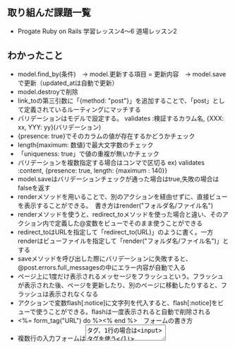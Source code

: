 ## 取り組んだ課題一覧
- Progate Ruby on Rails 学習レッスン4〜6 道場レッスン2
## わかったこと
- model.find_by(条件)　→ model.更新する項目 = 更新内容　→ model.saveで更新（updated_atは自動で更新）
- model.destroyで削除
- link_toの第三引数に「{method: "post"}」を追加することで、「post」として定義されているルーティングにマッチする
- バリデーションはモデルで設定する。 validates :検証するカラム名, {XXX: xx, YYY: yy}(バリデーション)
- {presence: true}でそのカラムの値が存在するかどうかチェック
- length{maximum: 数値}で最大文字数のチェック
- 「uniqueness: true」で値の重複が無いかチェック
- バリデーションを複数指定する場合はコンマで区切る ex) validates :content, {presence: true, length: {maximum : 140}}
- model.saveはバリデーションチェックが通った場合はtrue,失敗の場合はfalseを返す
- renderメソッドを用いることで、別のアクションを経由せずに、直接ビューを表示することができる。　書き方はrender("フォルダ名/ファイル名")
- renderメソッドを使うと、redirect_toメソッドを使った場合と違い、そのアクション内で定義した@変数をビューでそのまま使うことができる
- redirect_toはURLを指定して「redirect_to(URL)」のように書く。一方renderはビューファイルを指定して「render("フォルダ名/ファイル名")」とする
- saveメソッドを呼び出した際にバリデーションに失敗すると、@post.errors.full_messagesの中にエラー内容が自動で入る
- ページ上に1度だけ表示されるメッセージをフラッシュという。フラッシュが表示された後、ページを更新したり、別のページに移動したりすると、フラッシュは表示されなくなる
- アクションで変数flash[:notice]に文字列を代入すると、flash[:notice]をビューで使うことができる。flashは一度表示されると自動で削除される
- <%= form_tag("URL") do %><% end %>　フォームの書き方
- 複数行の入力フォームは<textarea>タグ、1行の場合は<input>タグを使う
- <input>はvalue属性に初期値を入れる。「value="値"」の「" "」の中にRubyのコードを埋め込む
- モデル内にインスタンスメソッドを定義することができる
- ある条件に合致する「複数の」データを取得するには、whereメソッドを使う(find_byは1件のみ)
用いる
## 次やること
- Progate Ruby on Rails 学習レッスン 7
## 感じたこと
- 日報の「わかったこと」にこまめにメモすることで、後で忘れてしまったり、ざっと復習したいときに見返せるので、今後も継続していこうと感じた。
## 学習時間
- Today: 4h
- Total: 25h
